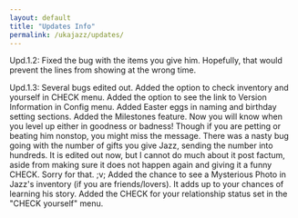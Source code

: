 ```yaml
---
layout: default
title: "Updates Info"
permalink: /ukajazz/updates/
---
```


Upd.1.2:
Fixed the bug with the items you give him. Hopefully, that would prevent the lines from showing at the wrong time.


Upd.1.3:
Several bugs edited out.
Added the option to check inventory and yourself in CHECK menu.
Added the option to see the link to Version Information in Config menu.
Added Easter eggs in naming and birthday setting sections.
Added the Milestones feature. Now you will know when you level up either in goodness or badness! Though if you are petting or beating him nonstop, you might miss the message.
There was a nasty bug going with the number of gifts you give Jazz, sending the number into hundreds. It is edited out now, but I cannot do much about it post factum, aside from making sure it does not happen again and giving it a funny CHECK. Sorry for that. ;v;
Added the chance to see a Mysterious Photo in Jazz's inventory (if you are friends/lovers). It adds up to your chances of learning his story.
Added the CHECK for your relationship status set in the "CHECK yourself" menu.
